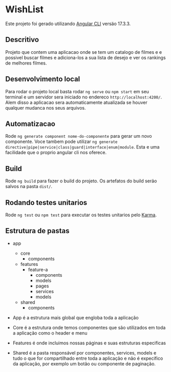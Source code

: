 # WishList

Este projeto foi gerado utilizando [Angular CLI](https://github.com/angular/angular-cli) versäo 17.3.3.

## Descritivo

Projeto que contem uma aplicacao onde se tem um catalogo de filmes e e possivel buscar filmes e adiciona-los a sua lista de desejo e ver os rankings de melhores filmes.

## Desenvolvimento local

Para rodar o projeto local basta rodar `ng serve` ou `npm start` em seu terminal e um servidor sera iniciado no endereco `http://localhost:4200/`. Alem disso a aplicacao sera automaticamente atualizada se houver qualquer mudanca nos seus arquivos.

## Automatizacao

Rode `ng generate component nome-do-componente` para gerar um novo componente. Voce tambem pode utilizar `ng generate directive|pipe|service|class|guard|interface|enum|module`. Esta e uma facilidade que o proprio angular cli nos oferece.

## Build

Rode `ng build` para fazer o build do projeto. Os artefatos do build seräo salvos na pasta `dist/`.

## Rodando testes unitarios

Rode `ng test` ou `npm test` para executar os testes unitarios pelo [Karma](https://karma-runner.github.io).

## Estrutura de pastas

- app
    - core
        - components
    - features
        - feature-a
            - components
            - models
            - pages
            - services
            - models
    - shared
        - components

- App é a estrutura mais global que engloba toda a aplicação
- Core é a estrutura onde temos componentes que são utilizados em toda a aplicação como o header e menu
- Features é onde incluimos nossas páginas e suas estruturas especificas
- Shared é a pasta responsável por componentes, services, models e tudo o que for compartilhado entre toda a aplicação e não é expecifico da aplicação, por exemplo um botão ou componente de paginação.

